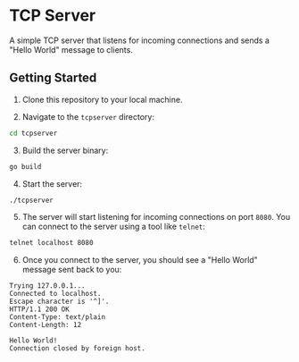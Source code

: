 # TCP Server

A simple TCP server that listens for incoming connections and sends a "Hello World" message to clients.

## Getting Started

1. Clone this repository to your local machine.

2. Navigate to the `tcpserver` directory:

```sh
cd tcpserver 
```

3. Build the server binary:

```sh
go build

```

4. Start the server:

```sh
./tcpserver
```

5. The server will start listening for incoming connections on port `8080`. You can connect to the server using a tool like `telnet`:

```sh
telnet localhost 8080

```

6. Once you connect to the server, you should see a "Hello World" message sent back to you:

```text
Trying 127.0.0.1...
Connected to localhost.
Escape character is '^]'.
HTTP/1.1 200 OK
Content-Type: text/plain
Content-Length: 12

Hello World!
Connection closed by foreign host.
```